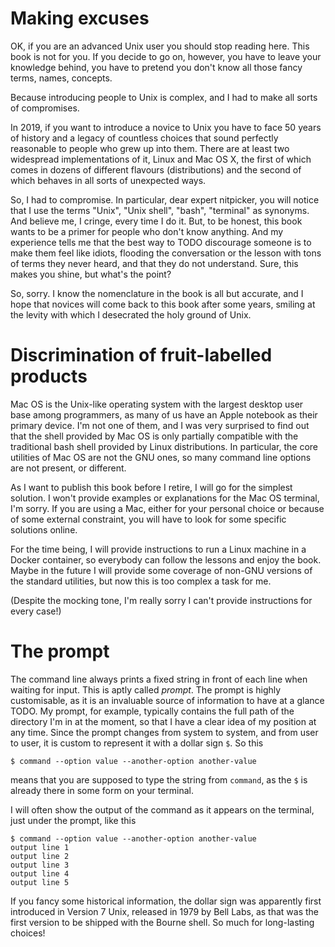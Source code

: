 # Making excuses

OK, if you are an advanced Unix user you should stop reading here. This book is not for you. If you decide to go on, however, you have to leave your knowledge behind, you have to pretend you don't know all those fancy terms, names, concepts.

Because introducing people to Unix is complex, and I had to make all sorts of compromises.

In 2019, if you want to introduce a novice to Unix you have to face 50 years of history and a legacy of countless choices that sound perfectly reasonable to people who grew up into them. There are at least two widespread implementations of it, Linux and Mac OS X, the first of which comes in dozens of different flavours (distributions) and the second of which behaves in all sorts of unexpected ways.

So, I had to compromise. In particular, dear expert nitpicker, you will notice that I use the terms "Unix", "Unix shell", "bash", "terminal" as synonyms. And believe me, I cringe, every time I do it. But, to be honest, this book wants to be a primer for people who don't know anything. And my experience tells me that the best way to TODO discourage someone is to make them feel like idiots, flooding the conversation or the lesson with tons of terms they never heard, and that they do not understand. Sure, this makes you shine, but what's the point?

So, sorry. I know the nomenclature in the book is all but accurate, and I hope that novices will come back to this book after some years, smiling at the levity with which I desecrated the holy ground of Unix.

# Discrimination of fruit-labelled products

Mac OS is the Unix-like operating system with the largest desktop user base among programmers, as many of us have an Apple notebook as their primary device. I'm not one of them, and I was very surprised to find out that the shell provided by Mac OS is only partially compatible with the traditional bash shell provided by Linux distributions. In particular, the core utilities of Mac OS are not the GNU ones, so many command line options are not present, or different.

As I want to publish this book before I retire, I will go for the simplest solution. I won't provide examples or explanations for the Mac OS terminal, I'm sorry. If you are using a Mac, either for your personal choice or because of some external constraint, you will have to look for some specific solutions online.

For the time being, I will provide instructions to run a Linux machine in a Docker container, so everybody can follow the lessons and enjoy the book. Maybe in the future I will provide some coverage of non-GNU versions of the standard utilities, but now this is too complex a task for me.

(Despite the mocking tone, I'm really sorry I can't provide instructions for every case!)

# The prompt

The command line always prints a fixed string in front of each line when waiting for input. This is aptly called _prompt_. The prompt is highly customisable, as it is an invaluable source of information to have at a glance TODO. My prompt, for example, typically contains the full path of the directory I'm in at the moment, so that I have a clear idea of my position at any time. Since the prompt changes from system to system, and from user to user, it is custom to represent it with a dollar sign `$`. So this

```
$ command --option value --another-option another-value
```

means that you are supposed to type the string from `command`, as the `$` is already there  in some form on your terminal.

I will often show the output of the command as it appears on the terminal, just under the prompt, like this

```
$ command --option value --another-option another-value
output line 1
output line 2
output line 3
output line 4
output line 5
```

If you fancy some historical information, the dollar sign was apparently first introduced in Version 7 Unix, released in 1979 by Bell Labs, as that was the first version to be shipped with the Bourne shell. So much for long-lasting choices!
